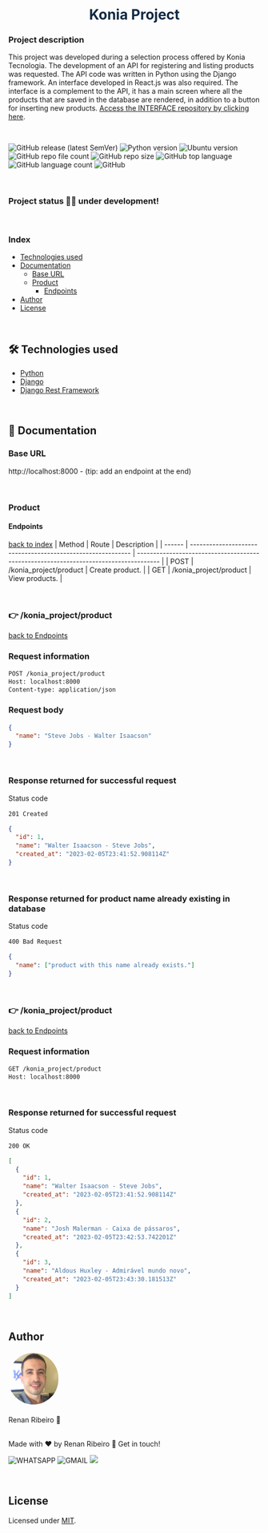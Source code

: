 <h1 style="color: #132A43; text-align: center">Konia Project</h1>

### Project description

This project was developed during a selection process offered by Konia Tecnologia. The development of an API for registering and listing products was requested. The API code was written in Python using the Django framework. An interface developed in React.js was also required. The interface is a complement to the API, it has a main screen where all the products that are saved in the database are rendered, in addition to a button for inserting new products. [Access the INTERFACE repository by clicking here](https://github.com/renandcr/konia_project_interface).

<br>

![GitHub release (latest SemVer)](https://img.shields.io/github/v/release/renandcr/konia_project)
![Python version](https://img.shields.io/badge/python-3.10.4-yellow)
![Ubuntu version](https://img.shields.io/badge/ubuntu-20.04.5-green)
![GitHub repo file count](https://img.shields.io/github/directory-file-count/renandcr/konia_project)
![GitHub repo size](https://img.shields.io/github/repo-size/renandcr/konia_project)
![GitHub top language](https://img.shields.io/github/languages/top/renandcr/konia_project)
![GitHub language count](https://img.shields.io/github/languages/count/renandcr/konia_project)
![GitHub](https://img.shields.io/github/license/renandcr/konia_project)

<br>

### Project status 👨‍💻 under development!

<br>

### Index

- [Technologies used](#️-technologies-used)
- [Documentation](#-documentation)
  - [Base URL](#base-url)
  - [Product](#product)
    - [Endpoints](#endpoints)
- [Author](#author)
- [License](#license)

<br>

## 🛠️ Technologies used

- [Python](https://www.python.org/)
- [Django](https://www.djangoproject.com/)
- [Django Rest Framework](https://www.django-rest-framework.org/)

<br>

## 📜 Documentation

### Base URL

http://localhost:8000 - (tip: add an endpoint at the end)

<br>

### Product

#### Endpoints

[back to index](#index)
| Method | Route | Description |
| ------ | ----------------------------------------------------------- | ------------------------------------------------------------------------------------- |
| POST | /konia_project/product | Create product. |
| GET | /konia_project/product | View products. |

<br>

<h3>👉 /konia_project/product</h3>

[back to Endpoints](#endpoints)

<h3>Request information</h3>

```
POST /konia_project/product
Host: localhost:8000
Content-type: application/json
```

<h3>Request body</h3>

```json
{
  "name": "Steve Jobs - Walter Isaacson"
}
```

<br>

<h3>Response returned for successful request</h3>

Status code

```
201 Created
```

```json
{
  "id": 1,
  "name": "Walter Isaacson - Steve Jobs",
  "created_at": "2023-02-05T23:41:52.908114Z"
}
```

<br>

<h3>Response returned for product name already existing in database</h3>

Status code

```
400 Bad Request
```

```json
{
  "name": ["product with this name already exists."]
}
```

<br>

<h3>👉 /konia_project/product</h3>

[back to Endpoints](#endpoints)

<h3>Request information</h3>

```
GET /konia_project/product
Host: localhost:8000
```

<br>

<h3>Response returned for successful request</h3>

Status code

```
200 OK
```

```json
[
  {
    "id": 1,
    "name": "Walter Isaacson - Steve Jobs",
    "created_at": "2023-02-05T23:41:52.908114Z"
  },
  {
    "id": 2,
    "name": "Josh Malerman - Caixa de pássaros",
    "created_at": "2023-02-05T23:42:53.742201Z"
  },
  {
    "id": 3,
    "name": "Aldous Huxley - Admirável mundo novo",
    "created_at": "2023-02-05T23:43:30.181513Z"
  }
]
```

<br>

## Author

<h4><img alt="Foto de perfil" src="assets/readme/images/profile_photo_2.JPG" style="width: 100px; border-radius: 50px"/></h4>
Renan Ribeiro 🚀

<br>

<br>

Made with ❤️ by Renan Ribeiro 👋 Get in touch!

![WHATSAPP](<https://img.shields.io/badge/+55(43)996935385-25D366?style=flat-square&logo=whatsapp&logoColor=white>)
![GMAIL](https://img.shields.io/badge/renandcribeiro@gmail.com-D14836?style=flat-square&logo=gmail&logoColor=white)
<a href="https://www.linkedin.com/in/renandcr">
<img src="https://img.shields.io/badge/Renan-0077B5?style=flat-square&logo=linkedin&logoColor=white"/></a>

<br>

## License

Licensed under [MIT](https://github.com/renandcr/konia_project/blob/development/LICENSE.md).
